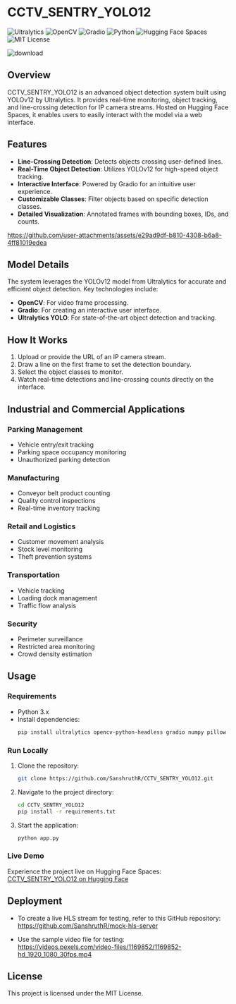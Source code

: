 # CCTV_SENTRY_YOLO12

![Ultralytics](https://img.shields.io/badge/Ultralytics-YOLOv12-FF6200?style=for-the-badge&logo=ultralytics&logoColor=white)
![OpenCV](https://img.shields.io/badge/OpenCV-Computer%20Vision-5C3EE8?style=for-the-badge&logo=opencv&logoColor=white)
![Gradio](https://img.shields.io/badge/Gradio-Web%20UI-0DAB76?style=for-the-badge&logo=gradio&logoColor=white)
![Python](https://img.shields.io/badge/Python-3.8-3776AB?style=for-the-badge&logo=python&logoColor=white)
![Hugging Face Spaces](https://img.shields.io/badge/Hugging%20Face-Spaces-FFD21E?style=for-the-badge&logo=huggingface&logoColor=white)
![MIT License](https://img.shields.io/badge/License-MIT-FFEB3B?style=for-the-badge&logo=open-source-initiative&logoColor=303030)

![download](https://github.com/user-attachments/assets/1123f224-7984-4294-a6de-2a335e702816)




## Overview
CCTV_SENTRY_YOLO12 is an advanced object detection system built using YOLOv12 by Ultralytics. It provides real-time monitoring, object tracking, and line-crossing detection for IP camera streams. Hosted on Hugging Face Spaces, it enables users to easily interact with the model via a web interface.

## Features
- **Line-Crossing Detection**: Detects objects crossing user-defined lines.
- **Real-Time Object Detection**: Utilizes YOLOv12 for high-speed object tracking.
- **Interactive Interface**: Powered by Gradio for an intuitive user experience.
- **Customizable Classes**: Filter objects based on specific detection classes.
- **Detailed Visualization**: Annotated frames with bounding boxes, IDs, and counts.
  

https://github.com/user-attachments/assets/e29ad9df-b810-4308-b6a8-4ff81019edea



## Model Details
The system leverages the YOLOv12 model from Ultralytics for accurate and efficient object detection. Key technologies include:
- **OpenCV**: For video frame processing.
- **Gradio**: For creating an interactive user interface.
- **Ultralytics YOLO**: For state-of-the-art object detection and tracking.

## How It Works
1. Upload or provide the URL of an IP camera stream.
2. Draw a line on the first frame to set the detection boundary.
3. Select the object classes to monitor.
4. Watch real-time detections and line-crossing counts directly on the interface.
## Industrial and Commercial Applications


### **Parking Management**
 - Vehicle entry/exit tracking
 - Parking space occupancy monitoring
 - Unauthorized parking detection

### **Manufacturing**
 - Conveyor belt product counting
 - Quality control inspections
 - Real-time inventory tracking

### **Retail and Logistics**
 - Customer movement analysis
 - Stock level monitoring
 - Theft prevention systems

### **Transportation**
 - Vehicle tracking
 - Loading dock management
 - Traffic flow analysis

### **Security**
 - Perimeter surveillance
 - Restricted area monitoring
 - Crowd density estimation




## Usage
### Requirements
- Python 3.x
- Install dependencies:
  ```bash
  pip install ultralytics opencv-python-headless gradio numpy pillow
  ```

### Run Locally
1. Clone the repository:
   ```bash
   git clone https://github.com/SanshruthR/CCTV_SENTRY_YOLO12.git
   
   ```
2. Navigate to the project directory:
   ```bash
   cd CCTV_SENTRY_YOLO12
   pip install -r requirements.txt
   ```
3. Start the application:
   ```bash
   python app.py
   ```

### Live Demo
Experience the project live on Hugging Face Spaces:  
[CCTV_SENTRY_YOLO12 on Hugging Face](https://huggingface.co/spaces/Sanshruth/CCTV_SENTRY_YOLO12)

## Deployment
* To create a live HLS stream for testing, refer to this GitHub repository:  
https://github.com/SanshruthR/mock-hls-server

* Use the sample video file for testing:  
https://videos.pexels.com/video-files/1169852/1169852-hd_1920_1080_30fps.mp4

## License
This project is licensed under the MIT License. 

